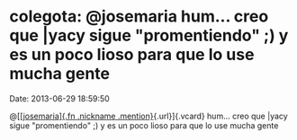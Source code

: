 colegota: \@josemaria hum\... creo que \|yacy sigue \"promentiendo\" ;) y es un poco lioso para que lo use mucha gente
======================================================================================================================

Date: 2013-06-29 18:59:50

@[[[josemaria]{.fn .nickname
.mention}](http://identi.ca/user/104102 "José María Morales"){.url}]{.vcard}
hum\... creo que \|yacy sigue \"promentiendo\" ;) y es un poco lioso
para que lo use mucha gente
